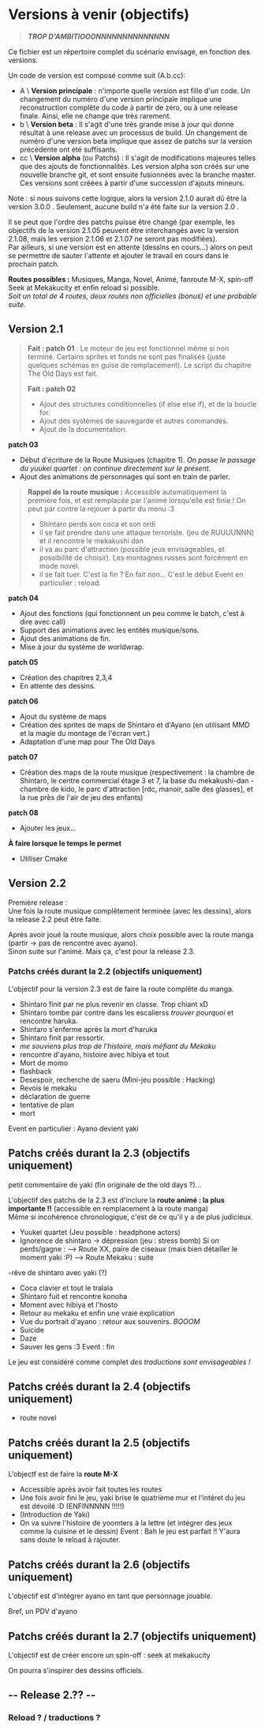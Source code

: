 # Versions à venir (objectifs)

> ***TROP D'AMBITIOOONNNNNNNNNNNNNN***

Ce fichier est un répertoire complet du scénario envisagé, en fonction des versions.

Un code de version est composé comme suit (A.b.cc):
* A \ **Version principale** : n'importe quelle version est fille d'un code. Un changement du numéro d'une version principale implique une reconstruction complête du code à partir de zéro, ou à une release finale. Ainsi, elle ne change que très rarement.
* b \ **Version beta** : Il s'agit d'une très grande mise à jour qui donne résultat à une release avec un processus de build. Un changement de numéro d'une version beta implique que assez de patchs sur la version précédente ont été suffisants.
* cc \ **Version alpha** (ou Patchs) : Il s'agit de modifications majeures telles que des ajouts de fonctionnalités. Les version alpha son créés sur une nouvelle branche git, et sont ensuite fusionnées avec la branche master. Ces versions sont créées à partir d'une succession d'ajouts mineurs.

Note : si nous suivons cette logique, alors la version 2.1.0 aurait dû être la version 3.0.0 . Seulement, aucune build n'a été faite sur la version 2.0 .

Il se peut que l'ordre des patchs puisse être changé (par exemple, les objectifs de la version 2.1.05 peuvent être interchangés avec la version 2.1.08, mais les version 2.1.06 et 2.1.07 ne seront pas modifiées).  
Par ailleurs, si une version est en attente (dessins en cours...) alors on peut se permettre de sauter l'attente et ajouter le travail en cours dans le prochain patch.

**Routes possibles :** Musiques, Manga, Novel, Animé, fanroute M-X, spin-off Seek at Mekakucity et enfin reload si possible.  
*Soit un total de 4 routes, deux routes non officielles (bonus) et une probable suite.*


## Version 2.1

> __Fait : patch 01__ : Le moteur de jeu est fonctionnel même si non terminé. Certains sprites et fonds ne sont pas finalisés (juste quelques schémas en guise de remplacement). Le script du chapitre The Old Days est fait.
>
>__Fait : patch 02__  
> * Ajout des structures conditionnelles (if else else if), et de la boucle for.
> * Ajout des systèmes de sauvegarde et autres commandes.
> * Ajout de la documentation.


__patch 03__  
* Début d'écriture de la Route Musiques (chapitre 1). *On passe le passage du yuukei quartet : on continue directement sur le présent.*
* Ajout des animations de personnages qui sont en train de parler.


> **Rappel de la route musique :**
> Accessible automatiquement la première fois, et est remplacée par l'animé lorsqu'elle est finie !
> On peut par contre la rejouer à partir du menu :3
> - Shintaro perds son coca et son ordi
> - il se fait prendre dans une attaque terroriste. (jeu de RUUUUNNN) et il rencontre le mekakushi dan
> - il va au parc d'attraction (possible jeux envisageables, et possibilité de choisir). Les montagnes russes sont forcément en mode novel.
> - il se fait tuer. C'est la fin ? En fait non... C'est le début
> Event en particulier : reload.

__patch 04__  

- Ajout des fonctions (qui fonctionnent un peu comme le batch, c'est à dire avec call)
- Support des animations avec les entités musique/sons.
- Ajout des animations de fin.
- Mise à jour du système de worldwrap.

__patch 05__
* Création des chapitres 2,3,4
* En attente des dessins.

__patch 06__
* Ajout du système de maps
* Création des sprites de maps de Shintaro et d'Ayano (en utilisant MMD et la magie du montage de l'écran vert.)
* Adaptation d'une map pour The Old Days

__patch 07__
* Création des maps de la route musique (respectivement : la chambre de Shintaro, le centre commercial étage 3 et 7, la base du mekakushi-dan - chambre de kido, le parc d'attraction [rdc, manoir, salle des glasses], et la rue près de l'air de jeu des enfants)

__patch 08__

* Ajouter les jeux...

__À faire lorsque le temps le permet__

* Utiliser Cmake

## Version 2.2

Première release :  
Une fois la route musique complêtement terminée (avec les dessins), alors la release 2.2 peut être faite.

Après avoir joué la route musique, alors choix possible avec la route manga (partir -> pas de rencontre avec ayano).  
Sinon suite sur l'animé. Mais ça, c'est pour la release 2.3.


### Patchs créés durant la 2.2 (objectifs uniquement)

L'objectif pour la version 2.3 est de faire la route complête du manga.  
- Shintaro finit par ne plus revenir en classe. Trop chiant xD
- Shintaro tombe par contre dans les escalierss *trouver pourquoi* et rencontre haruka.
- Shintaro s'enferme après la mort d'haruka
- Shintaro finit par ressortir.
- *me souviens plus trop de l'histoire, mais méfiant du Mekaku*
- rencontre d'ayano, histoire avec hibiya et tout
- Mort de momo
- flashback
- Desespoir, recherche de saeru (Mini-jeu possible : Hacking)
- Revois le mekaku
- déclaration de guerre
- tentative de plan
- mort

Event en particulier : Ayano devient yaki


## Patchs créés durant la 2.3 (objectifs uniquement)

petit commentaire de yaki (fin originale de the old days ?)...

L'objectif des patchs de la 2.3 est d'inclure la **route animé : la plus importante !!** (accessible en remplacement à la route manga)  
Même si incohérence chronologique, c'est de ce qu'il y a de plus judicieux.

- Yuukei quartet (Jeu possible : headphone actors)
- Ignorence de shintaro -> dépression (jeu : stress bomb)
Si on perds/gagne : 
--> Route XX, paire de ciseaux (mais bien détailler le moment yaki :P)
--> Route Mekaku : suite

-rêve de shintaro avec yaki (?)
- Coca clavier et tout le tralala
- Shintaro fuit et rencontre konoha
- Moment avec hibiya et l'hosto
- Retour au mekaku et enfin une vraie explication
- Vue du portrait d'ayano : retour aux souvenirs. *BOOOM*
- Suicide
- Daze
- Sauver les gens :3
Event : fin

Le jeu est considéré comme complet *des traductions sont envisageables !*


## Patchs créés durant la 2.4 (objectifs uniquement)

* route novel


## Patchs créés durant la 2.5 (objectifs uniquement)

L'objectf est de faire la __route M-X__

- Accessible après avoir fait toutes les routes
- Une fois avoir fini le jeu, yaki brise le quatrième mur et l'intéret du jeu est dévoilé :D (ENFINNNNN !!!!!)
- (Introduction de Yaki)
- On va suivre l'histoire de yoomters à la lettre (et intégrer des jeux comme la cuisine et le dessin)
Event : Bah le jeu est parfait !! Y'aura sans doute le reload à rajouter.

## Patchs créés durant la 2.6 (objectifs uniquement)

L'objectif est d'intégrer ayano en tant que personnage jouable.

Bref, un PDV d'ayano

## Patchs créés durant la 2.7 (objectifs uniquement)

L'objectif est de créer encore un spin-off : seek at mekakucity

On pourra s'inspirer des dessins officiels.


## -- Release 2.?? --

### Reload ? / traductions ?
